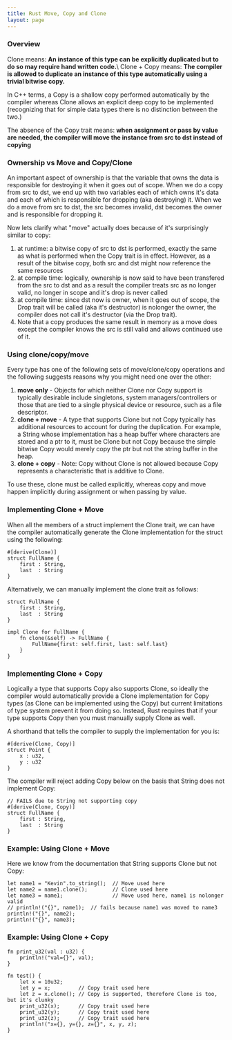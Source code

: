 ```yaml
---
title: Rust Move, Copy and Clone
layout: page
---
```


### Overview
Clone means: **An instance of this type can be explicitly duplicated but to do so may require hand written code.**\\
Clone + Copy means: **The compiler is allowed to duplicate an instance of this type automatically using a trivial bitwise copy.**

In C++ terms, a Copy is a shallow copy performed automatically by the compiler whereas Clone allows an
explicit deep copy to be implemented (recognizing that for simple data types there is no distinction between the two.)                   

The absence of the Copy trait means: **when assignment or pass by value are needed, the compiler will move the instance from src to dst instead of copying**

### Ownership vs Move and Copy/Clone
An important aspect of ownership is that the variable that owns the data is responsible for destroying it when it goes out of scope.
When we do a copy from src to dst, we end up with two variables each of which owns it's data and each of which is responsible for dropping (aka destroying) it.
When we do a move from src to dst, the src becomes invalid, dst becomes the owner and is responsible for dropping it.

Now lets clarify what "move" actually does because of it's surprisingly similar to copy:
1. at runtime: a bitwise copy of src to dst is performed, exactly the same as what is performed when the Copy trait is in effect. However, as a result of the bitwise copy, both src and dst might now reference the same resources
2. at compile time: logically, ownership is now said to have been transfered from the src to dst and as a result the compiler treats src as no longer valid, no longer in scope and it's drop is never called
4. at compile time: since dst now is owner, when it goes out of scope, the Drop trait will be called (aka it's destructor) is nolonger the owner, the compiler does not call it's destructor (via the Drop trait).
5. Note that a copy produces the same result in memory as a move does except the compiler knows the src is still valid and allows continued use of it.

### Using clone/copy/move
Every type has one of the following sets of move/clone/copy operations and the following suggests reasons why you might need one over the other:
1. **move only** - Objects for which neither Clone nor Copy support is typically desirable include
singletons, system managers/controllers or those that are tied to a
single physical device or resource, such as a file descriptor.
2. **clone + move** - A type that supports Clone but not Copy typically has additional resources
to account for during the duplication. For example, a String whose
implementation has a heap buffer where characters are stored and a ptr to it, must be
Clone but not Copy because the simple bitwise Copy would merely copy the ptr but not the
string buffer in the heap.
3. **clone + copy** - Note: Copy without Clone is not allowed because Copy represents a characteristic that is additive to Clone.

To use these, clone must be called explicitly, whereas copy and move happen implicitly during assignment or when passing by value.

### Implementing Clone + Move
When all the members of a struct implement the Clone trait, we can have the
compiler automatically generate the Clone implementation for the struct using the following:
~~~
#[derive(Clone)]
struct FullName {
    first : String,
    last  : String
}
~~~

Alternatively, we can manually implement the clone trait as follows:
~~~
struct FullName {
    first : String,
    last  : String
}

impl Clone for FullName {
    fn clone(&self) -> FullName {
        FullName{first: self.first, last: self.last}
    }
}
~~~


### Implementing Clone + Copy

Logically a type that supports Copy also supports Clone, so ideally the
compiler would automatically provide a Clone implementation for Copy types (as
Clone can be implemented using the Copy) but current limitations of type
system prevent it from doing so. Instead, Rust requires that if your type
supports Copy then you must manually supply Clone as well.

A shorthand that tells the compiler to supply the implementation for you is:
~~~
#[derive(Clone, Copy)]
struct Point {
    x : u32,
    y : u32
}
~~~

The compiler will reject adding Copy below on the basis that String does not implement Copy:
~~~
// FAILS due to String not supporting copy
#[derive(Clone, Copy)]
struct FullName {
    first : String,
    last  : String
}
~~~


### Example: Using Clone + Move

Here we know from the documentation that String supports Clone but not Copy:
~~~
let name1 = "Kevin".to_string();  // Move used here
let name2 = name1.clone();        // Clone used here
let name3 = name1;                // Move used here, name1 is nolonger valid
// println!("{}", name1);  // fails because name1 was moved to name3
println!("{}", name2);
println!("{}", name3);
~~~

### Example: Using Clone + Copy

~~~
fn print_u32(val : u32) {
    println!("val={}", val);
}

fn test() {
    let x = 10u32;
    let y = x;         // Copy trait used here
    let z = x.clone(); // Copy is supported, therefore Clone is too, but it's clunky
    print_u32(x);      // Copy trait used here
    print_u32(y);      // Copy trait used here
    print_u32(z);      // Copy trait used here
    println!("x={}, y={}, z={}", x, y, z);
}
~~~
